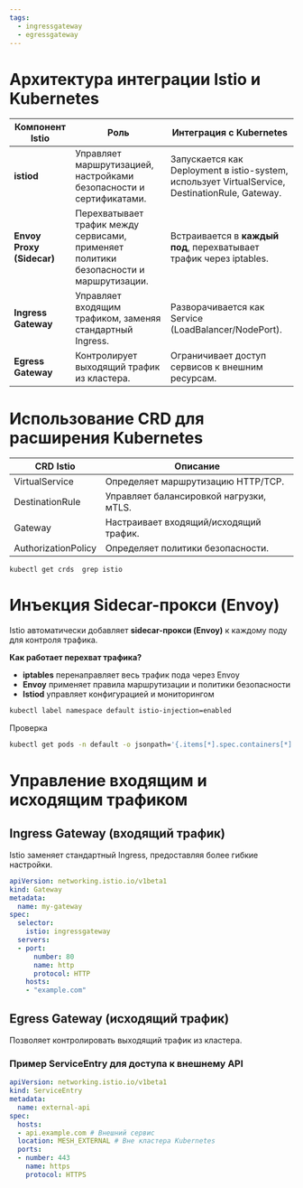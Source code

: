 ```yaml
---
tags:
  - ingressgateway
  - egressgateway
---
```

# Архитектура интеграции Istio и Kubernetes

| **Компонент Istio**       | **Роль**                                                                               | **Интеграция с Kubernetes**                                                                     |
| ------------------------- | -------------------------------------------------------------------------------------- | ----------------------------------------------------------------------------------------------- |
| **istiod**                | Управляет маршрутизацией, настройками безопасности и сертификатами.                    | Запускается как Deployment в istio-system, использует VirtualService, DestinationRule, Gateway. |
| **Envoy Proxy (Sidecar)** | Перехватывает трафик между сервисами, применяет политики безопасности и маршрутизации. | Встраивается в **каждый под**, перехватывает трафик через iptables.                             |
| **Ingress Gateway**       | Управляет входящим трафиком, заменяя стандартный Ingress.                              | Разворачивается как Service (LoadBalancer/NodePort).                                            |
| **Egress Gateway**        | Контролирует выходящий трафик из кластера.                                             | Ограничивает доступ сервисов к внешним ресурсам.                                                |

# Использование CRD для расширения Kubernetes

| **CRD Istio**       | **Описание**                            |
| ------------------- | --------------------------------------- |
| VirtualService      | Определяет маршрутизацию HTTP/TCP.      |
| DestinationRule     | Управляет балансировкой нагрузки, мTLS. |
| Gateway             | Настраивает входящий/исходящий трафик.  |
| AuthorizationPolicy | Определяет политики безопасности.       |

```shell
kubectl get crds  grep istio
```

# Инъекция Sidecar-прокси (Envoy)

Istio автоматически добавляет **sidecar-прокси (Envoy)** к каждому поду для контроля трафика.

**Как работает перехват трафика?**

- **iptables** перенаправляет весь трафик пода через Envoy
- **Envoy** применяет правила маршрутизации и политики безопасности
- **Istiod** управляет конфигурацией и мониторингом

```bash
kubectl label namespace default istio-injection=enabled
```

Проверка

```bash
kubectl get pods -n default -o jsonpath='{.items[*].spec.containers[*].name}'
```

# Управление входящим и исходящим трафиком

## Ingress Gateway (входящий трафик)

Istio заменяет стандартный Ingress, предоставляя более гибкие настройки.

```yaml
apiVersion: networking.istio.io/v1beta1
kind: Gateway
metadata:
  name: my-gateway
spec:
  selector:
    istio: ingressgateway
  servers:
  - port:
      number: 80
      name: http
      protocol: HTTP
    hosts:
    - "example.com"
```

## Egress Gateway (исходящий трафик)

Позволяет контролировать выходящий трафик из кластера.

### Пример **ServiceEntry** для доступа к внешнему API

```yaml
apiVersion: networking.istio.io/v1beta1
kind: ServiceEntry
metadata:
  name: external-api
spec:
  hosts:
  - api.example.com # Внешний сервис
  location: MESH_EXTERNAL # Вне кластера Kubernetes
  ports:
  - number: 443
    name: https
    protocol: HTTPS
```
